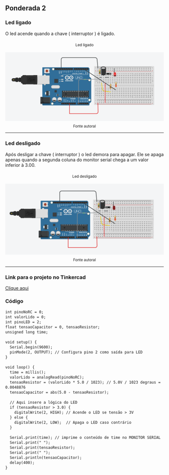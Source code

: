 ## Ponderada 2

### Led ligado

O led acende quando a chave ( interruptor ) é ligado.

<div align="center">
 <sub>Led ligado</sub><br><br>
 <img src="assets/ledligado.png" alt="Título"><br>
 <sub>Fonte autoral</sub>
</div>

---

### Led desligado

Após desligar a chave ( interruptor ) o led demora para apagar. Ele se apaga apenas quando a segunda coluna do monitor serial chega a um valor inferior à 3.00.

<div align="center">
 <sub>Led desligado</sub><br><br>
 <img src="assets/leddesligado.png" alt="Título"><br>
 <sub>Fonte autoral</sub>
</div>

---

### Link para o projeto no Tinkercad

[Clique aqui](https://www.tinkercad.com/things/7u5QnixuSj1-funky-rottis/editel?returnTo=https%3A%2F%2Fwww.tinkercad.com%2Fdashboard%2Fdesigns%2Fcircuits)

### Código

```
int pinoNoRC = 0; 
int valorLido = 0;
int pinoLED = 2;
float tensaoCapacitor = 0, tensaoResistor;
unsigned long time;

void setup() { 
  Serial.begin(9600); 
  pinMode(2, OUTPUT); // Configura pino 2 como saída para LED
} 

void loop() { 
  time = millis(); 
  valorLido = analogRead(pinoNoRC); 
  tensaoResistor = (valorLido * 5.0 / 1023); // 5.0V / 1023 degraus = 0.0048876 
  tensaoCapacitor = abs(5.0 - tensaoResistor);

  // Aqui insere a lógica do LED
  if (tensaoResistor > 3.0) {
    digitalWrite(2, HIGH); // Acende o LED se tensão > 3V
  } else {
    digitalWrite(2, LOW);  // Apaga o LED caso contrário
  }

  Serial.print(time); // imprime o conteúdo de time no MONITOR SERIAL
  Serial.print(" "); 
  Serial.print(tensaoResistor);
  Serial.print(" ");
  Serial.println(tensaoCapacitor); 
  delay(400); 
}
```